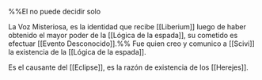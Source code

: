%%El no puede decidir solo

La Voz Misteriosa, es la identidad que recibe [[Liberium]] luego de haber obtenido el mayor poder de la [[Lógica de la espada]], su cometido es efectuar [[Evento Desconocido]].%%
Fue quien creo y comunico a [[Scivi]] la existencia de la [[Lógica de la espada]].

Es el causante del [[Eclipse]], es la razón de existencia de los [[Herejes]].

